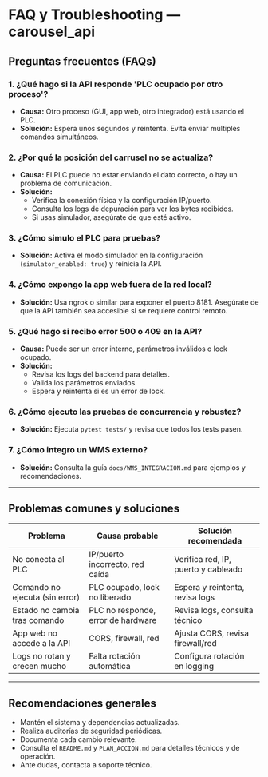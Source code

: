# FAQ y Troubleshooting — carousel_api

## Preguntas frecuentes (FAQs)

### 1. ¿Qué hago si la API responde 'PLC ocupado por otro proceso'?

- **Causa:** Otro proceso (GUI, app web, otro integrador) está usando el PLC.
- **Solución:** Espera unos segundos y reintenta. Evita enviar múltiples comandos simultáneos.

### 2. ¿Por qué la posición del carrusel no se actualiza?

- **Causa:** El PLC puede no estar enviando el dato correcto, o hay un problema de comunicación.
- **Solución:**
  - Verifica la conexión física y la configuración IP/puerto.
  - Consulta los logs de depuración para ver los bytes recibidos.
  - Si usas simulador, asegúrate de que esté activo.

### 3. ¿Cómo simulo el PLC para pruebas?

- **Solución:** Activa el modo simulador en la configuración (`simulator_enabled: true`) y reinicia la API.

### 4. ¿Cómo expongo la app web fuera de la red local?

- **Solución:** Usa ngrok o similar para exponer el puerto 8181. Asegúrate de que la API también sea accesible si se requiere control remoto.

### 5. ¿Qué hago si recibo error 500 o 409 en la API?

- **Causa:** Puede ser un error interno, parámetros inválidos o lock ocupado.
- **Solución:**
  - Revisa los logs del backend para detalles.
  - Valida los parámetros enviados.
  - Espera y reintenta si es un error de lock.

### 6. ¿Cómo ejecuto las pruebas de concurrencia y robustez?

- **Solución:** Ejecuta `pytest tests/` y revisa que todos los tests pasen.

### 7. ¿Cómo integro un WMS externo?

- **Solución:** Consulta la guía `docs/WMS_INTEGRACION.md` para ejemplos y recomendaciones.

---

## Problemas comunes y soluciones

| Problema                                 | Causa probable                        | Solución recomendada                  |
|------------------------------------------|---------------------------------------|---------------------------------------|
| No conecta al PLC                        | IP/puerto incorrecto, red caída       | Verifica red, IP, puerto y cableado   |
| Comando no ejecuta (sin error)           | PLC ocupado, lock no liberado         | Espera y reintenta, revisa logs       |
| Estado no cambia tras comando            | PLC no responde, error de hardware    | Revisa logs, consulta técnico         |
| App web no accede a la API               | CORS, firewall, red                   | Ajusta CORS, revisa firewall/red      |
| Logs no rotan y crecen mucho             | Falta rotación automática             | Configura rotación en logging         |

---

## Recomendaciones generales

- Mantén el sistema y dependencias actualizadas.
- Realiza auditorías de seguridad periódicas.
- Documenta cada cambio relevante.
- Consulta el `README.md` y `PLAN_ACCION.md` para detalles técnicos y de operación.
- Ante dudas, contacta a soporte técnico.
